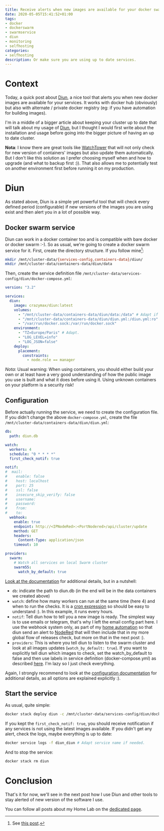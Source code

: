 ```yaml
---
title: Receive alerts when new images are available for your docker swarm cluster with Diun
date: 2020-05-05T15:41:52+01:00
tags:
- docker
- dockerswarm
- swarmservice
- diun
- monitoring
- selfhosting
categories:
- selfhosting
description: Or make sure you are using up to date services.
---
```


# Context

Today, a quick post about [Diun](https://github.com/crazy-max/diun), a nice tool that alerts you when new docker images are available for your services. It works with docker hub (obviously) but also with alternate / private docker registry (eg: if you have automation for building images).

I'm in a middle of a bigger article about keeping your cluster up to date that will talk about my usage of [Diun](https://github.com/crazy-max/diun), but I thought I would first write about the installation and usage before going into the bigger picture of having an up to date cluster.

**Nota**: I know there are great tools like [WatchTower](https://containrrr.github.io/watchtower/) that will not only check for new version of containers' images but also update them automatically. But I don't like this solution as I prefer choosing myself when and how to upgrade (and what to backup first :)). That also allows me to potentially test on another environment first before running it on my production.


# Diun

As stated above, Diun is a simple yet powerful tool that will check every defined period (configurable) if new versions of the images you are using exist and then alert you in a lot of possible way.

## Docker swarm service

Diun can work in a docker container too and is compatible with bare docker or docker swarm :-). So as usual, we're going to create a docker swarm service for it. First, create the directory structure. If you follow mine[^1]:

```bash
mkdir /mnt/cluster-data/{services-config,containers-data}/diun/
mkdir /mnt/cluster-data/containers-data/diun/data
```

Then, create the service definition file `/mnt/cluster-data/services-config/diun/docker-compose.yml`:

```docker-compose.yml
version: "3.2"

services:
  diun:
    image: crazymax/diun:latest
    volumes:
      - "/mnt/cluster-data/containers-data/diun/data:/data" # Adapt if needed.
      - "/mnt/cluster-data/containers-data/diun/diun.yml:/diun.yml:ro" # Read Only on config file.
      - "/var/run/docker.sock:/var/run/docker.sock"
    environment:
      - "TZ=Europe/Paris" # Adapt.
      - "LOG_LEVEL=info"
      - "LOG_JSON=false"
    deploy:
      placement:
        constraints:
          - node.role == manager
```

*Nota*: Usual warning: When using containers, you should either build your own or at least have a very good understanding of how the public image you use is built and what it does before using it. Using unknown containers on your platform is a security risk!

## Configuration

Before actually running the service, we need to create the configuration file. If you didn't change the above `docker-compose.yml`, create the file `/mnt/cluster-data/containers-data/diun/diun.yml`:

```diun.yml
db:
  path: diun.db

watch:
  workers: 4
  schedule: "0 * * * *"
  first_check_notif: true

notif:
#  mail:
#    enable: false
#    host: localhost
#    port: 25
#    ssl: false
#    insecure_skip_verify: false
#    username:
#    password:
#    from:
#    to:
  webhook:
    enable: true
    endpoint: http://<IPNodeRed>:<PortNodered>/api/cluster/update
    method: GET
    headers:
      Content-Type: application/json
    timeout: 10

providers:
  swarm:
    # Watch all services on local Swarm cluster
    swarm55:
      watch_by_default: true
```

[Look at the documentation](https://github.com/crazy-max/diun/blob/master/doc/configuration.md) for additional details, but in a nutshell:

- `db`: indicate the path to diun.db (in the end will be in the data containers we created above)
- `watch`: define how many workers can run at the same time (here 4) and when to run the checks. It is a [cron expression](https://godoc.org/github.com/robfig/cron#hdr-CRON_Expression_Format) so should be easy to understand :). In this example, it runs every hours.
- `notif`: Tell diun how to tell you a new image is ready. The simplest way is to use emails or telegram, that's why I left the email config part here. I use the webhook system only, as part of my [home automation](/pages/home-lab/) so that diun send an alert to [NodeRed](https://nodered.org/) that will then include that in my more global flow of releases check, but more on that in the next post :).
- `providers`: This is where you tell diun to listen to the swarm cluster and look at all images updates (`watch_by_default: true`). If you want to explicitly tell diun which images to check, set the watch_by_default to false and then use labels in service definition (docker-compose.yml) as described [here](https://github.com/crazy-max/diun/blob/master/doc/providers/docker.md#configuration). I'm lazy so I just check everything.


Again, I strongly recommend to look at the [configuration documentation](https://github.com/crazy-max/diun/blob/master/doc/configuration.md) for additional details, as all options are explained explicitly :).


## Start the service

As usual, quite simple:
```bash
docker stack deploy diun -c /mnt/cluster-data/services-config/diun/docker-compose.yml
```

If you kept the `first_check_notif: true`, you should receive notification if any services is not using the latest images available. If you didn't get any alert, check the logs, maybe everything is up to date:

```bash
docker service logs -f diun_diun # Adapt service name if needed.
```

And to stop the service:
```bash
docker stack rm diun
```

# Conclusion

That's it for now, we'll see in the next post how I use Diun and other tools to stay alerted of new version of the software I use.

You can follow all posts about my Home Lab on the [dedicated page](/pages/home-lab/).

[^1]: See [this post](/posts/2020/03/27/my-home-lab-2020-part-3-docker-swarm-setup/).
